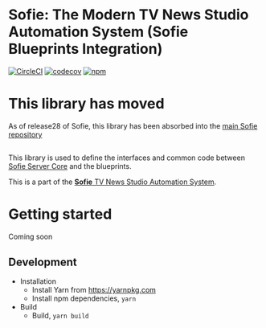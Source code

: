 # Sofie: The Modern TV News Studio Automation System (Sofie Blueprints Integration)

[![CircleCI](https://circleci.com/gh/nrkno/tv-automation-sofie-blueprints-integration.svg?style=svg)](https://circleci.com/gh/nrkno/tv-automation-sofie-blueprints-integration)
[![codecov](https://codecov.io/gh/nrkno/tv-automation-sofie-blueprints-integration/branch/master/graph/badge.svg)](https://codecov.io/gh/nrkno/tv-automation-sofie-blueprints-integration)
[![npm](https://img.shields.io/npm/v/tv-automation-sofie-blueprints-integration)](https://www.npmjs.com/package/tv-automation-sofie-blueprints-integration)

# This library has moved

As of release28 of Sofie, this library has been absorbed into the [main Sofie repository](https://github.com/nrkno/tv-automation-server-core/tree/master/packages/blueprints-integration)

## 

This library is used to define the interfaces and common code between [Sofie Server Core](https://github.com/nrkno/tv-automation-server-core) and the blueprints.

This is a part of the [**Sofie** TV News Studio Automation System](https://github.com/nrkno/Sofie-TV-automation/).

# Getting started

Coming soon

## Development

- Installation
  - Install Yarn from https://yarnpkg.com
  - Install npm dependencies, `yarn`
- Build
  - Build, `yarn build`
